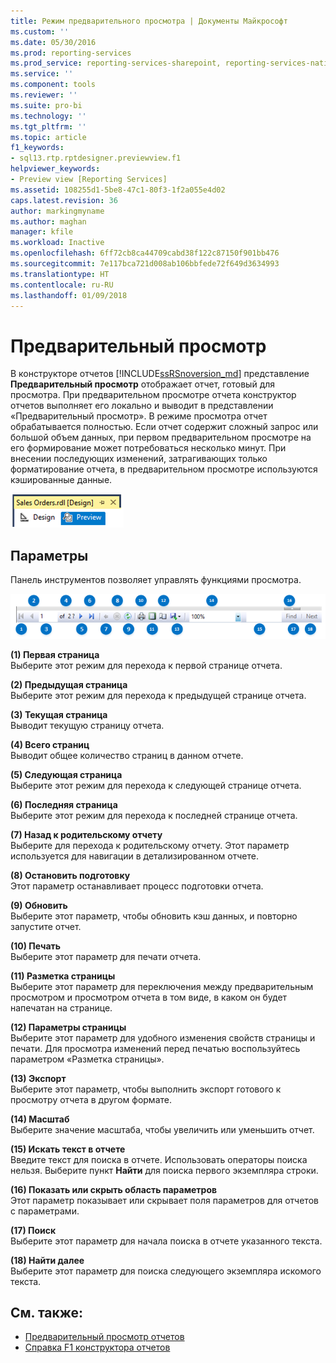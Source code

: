 ```yaml
---
title: Режим предварительного просмотра | Документы Майкрософт
ms.custom: ''
ms.date: 05/30/2016
ms.prod: reporting-services
ms.prod_service: reporting-services-sharepoint, reporting-services-native
ms.service: ''
ms.component: tools
ms.reviewer: ''
ms.suite: pro-bi
ms.technology: ''
ms.tgt_pltfrm: ''
ms.topic: article
f1_keywords:
- sql13.rtp.rptdesigner.previewview.f1
helpviewer_keywords:
- Preview view [Reporting Services]
ms.assetid: 108255d1-5be8-47c1-80f3-1f2a055e4d02
caps.latest.revision: 36
author: markingmyname
ms.author: maghan
manager: kfile
ms.workload: Inactive
ms.openlocfilehash: 6ff72cb8ca44709cabd38f122c87150f901bb476
ms.sourcegitcommit: 7e117bca721d008ab106bbfede72f649d3634993
ms.translationtype: HT
ms.contentlocale: ru-RU
ms.lasthandoff: 01/09/2018
---
```

# <a name="preview-view"></a>Предварительный просмотр
В конструкторе отчетов [!INCLUDE[ssRSnoversion_md](../../includes/ssrsnoversion-md.md)] представление **Предварительный просмотр** отображает отчет, готовый для просмотра. При предварительном просмотре отчета конструктор отчетов выполняет его локально и выводит в представлении «Предварительный просмотр». В режиме просмотра отчет обрабатывается полностью. Если отчет содержит сложный запрос или большой объем данных, при первом предварительном просмотре на его формирование может потребоваться несколько минут. При внесении последующих изменений, затрагивающих только форматирование отчета, в предварительном просмотре используются кэшированные данные.

  ![ssrs_ssdt_preview](../../reporting-services/media/ssrs-ssdt-preview.png)  
## <a name="options"></a>Параметры  
 Панель инструментов позволяет управлять функциями просмотра.  

![ssrs_ssdt_viewer_toolbar](../../reporting-services/tools/media/ssrs-ssdt-viewer-toolbar.png)

 **(1) Первая страница**  
 Выберите этот режим для перехода к первой странице отчета.  
  
 **(2) Предыдущая страница**  
 Выберите этот режим для перехода к предыдущей странице отчета.  
  
 **(3) Текущая страница**  
 Выводит текущую страницу отчета.  
  
 **(4) Всего страниц**  
 Выводит общее количество страниц в данном отчете.  
  
 **(5) Следующая страница**  
 Выберите этот режим для перехода к следующей странице отчета.  
  
 **(6) Последняя страница**  
 Выберите этот режим для перехода к последней странице отчета.  
  
 **(7) Назад к родительскому отчету**  
 Выберите для перехода к родительскому отчету. Этот параметр используется для навигации в детализированном отчете.  
  
 **(8) Остановить подготовку**  
 Этот параметр останавливает процесс подготовки отчета.  
  
 **(9) Обновить**  
 Выберите этот параметр, чтобы обновить кэш данных, и повторно запустите отчет.  
  
 **(10) Печать**  
 Выберите этот параметр для печати отчета.  
  
 **(11) Разметка страницы**  
 Выберите этот параметр для переключения между предварительным просмотром и просмотром отчета в том виде, в каком он будет напечатан на странице.  
  
 **(12) Параметры страницы**  
 Выберите этот параметр для удобного изменения свойств страницы и печати. Для просмотра изменений перед печатью воспользуйтесь параметром «Разметка страницы».  
  
 **(13) Экспорт**  
 Выберите этот параметр, чтобы выполнить экспорт готового к просмотру отчета в другом формате.  
  
 **(14) Масштаб**  
 Выберите значение масштаба, чтобы увеличить или уменьшить отчет.  
  
 **(15) Искать текст в отчете**  
 Введите текст для поиска в отчете. Использовать операторы поиска нельзя. Выберите пункт **Найти** для поиска первого экземпляра строки.  

 **(16) Показать или скрыть область параметров**  
 Этот параметр показывает или скрывает поля параметров для отчетов с параметрами.
 
 **(17) Поиск**  
 Выберите этот параметр для начала поиска в отчете указанного текста.  
  
 **(18) Найти далее**  
 Выберите этот параметр для поиска следующего экземпляра искомого текста.  
  
## <a name="see-also"></a>См. также:  
+ [Предварительный просмотр отчетов](../../reporting-services/reports/previewing-reports.md)
+ [Справка F1 конструктора отчетов](../../reporting-services/tools/report-designer-f1-help.md)  
  
  
